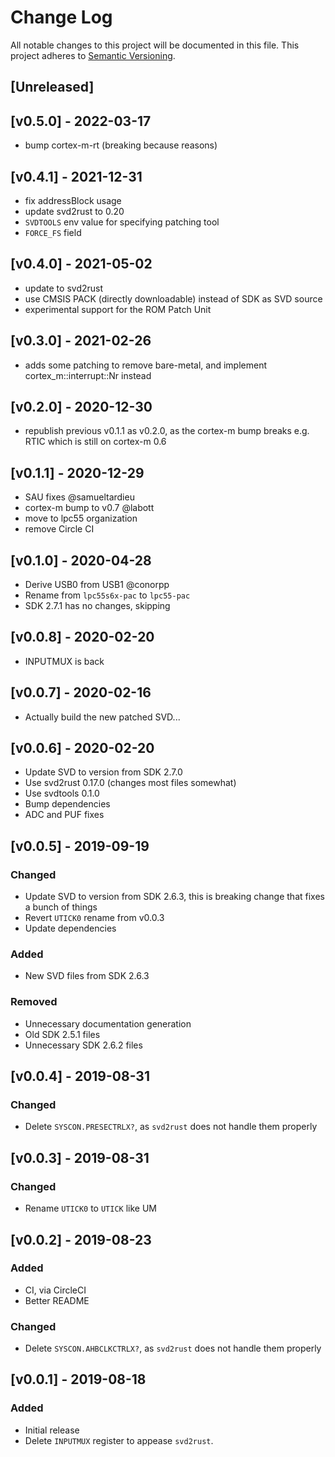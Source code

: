 # Change Log

All notable changes to this project will be documented in this file.
This project adheres to [Semantic Versioning](http://semver.org/).

## [Unreleased]

## [v0.5.0] - 2022-03-17

- bump cortex-m-rt (breaking because reasons)

## [v0.4.1] - 2021-12-31

- fix addressBlock usage
- update svd2rust to 0.20
- `SVDTOOLS` env value for specifying patching tool
- `FORCE_FS` field

## [v0.4.0] - 2021-05-02

- update to svd2rust
- use CMSIS PACK (directly downloadable) instead of SDK as SVD source
- experimental support for the ROM Patch Unit

## [v0.3.0] - 2021-02-26

- adds some patching to remove bare-metal, and implement
  cortex_m::interrupt::Nr instead

## [v0.2.0] - 2020-12-30

- republish previous v0.1.1 as v0.2.0, as the cortex-m bump
  breaks e.g. RTIC which is still on cortex-m 0.6

## [v0.1.1] - 2020-12-29

- SAU fixes @samueltardieu
- cortex-m bump to v0.7 @labott
- move to lpc55 organization
- remove Circle CI

## [v0.1.0] - 2020-04-28

- Derive USB0 from USB1 @conorpp
- Rename from `lpc55s6x-pac` to `lpc55-pac`
- SDK 2.7.1 has no changes, skipping

## [v0.0.8] - 2020-02-20

- INPUTMUX is back

## [v0.0.7] - 2020-02-16

- Actually build the new patched SVD...

## [v0.0.6] - 2020-02-20

- Update SVD to version from SDK 2.7.0
- Use svd2rust 0.17.0 (changes most files somewhat)
- Use svdtools 0.1.0
- Bump dependencies
- ADC and PUF fixes

## [v0.0.5] - 2019-09-19

### Changed

- Update SVD to version from SDK 2.6.3, this is breaking
  change that fixes a bunch of things
- Revert `UTICK0` rename from v0.0.3
- Update dependencies

### Added
- New SVD files from SDK 2.6.3

### Removed
- Unnecessary documentation generation
- Old SDK 2.5.1 files
- Unnecessary SDK 2.6.2 files

## [v0.0.4] - 2019-08-31

### Changed

- Delete `SYSCON.PRESECTRLX?`, as `svd2rust` does not
  handle them properly

## [v0.0.3] - 2019-08-31

### Changed

- Rename `UTICK0` to `UTICK` like UM

## [v0.0.2] - 2019-08-23

### Added

- CI, via CircleCI
- Better README

### Changed

- Delete `SYSCON.AHBCLKCTRLX?`, as `svd2rust` does not
  handle them properly

## [v0.0.1] - 2019-08-18

### Added

- Initial release
- Delete `INPUTMUX` register to appease `svd2rust`.

